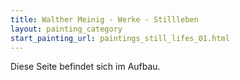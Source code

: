 ```yaml
---
title: Walther Meinig - Werke - Stillleben
layout: painting_category
start_painting_url: paintings_still_lifes_01.html
---
```


Diese Seite befindet sich im Aufbau.
